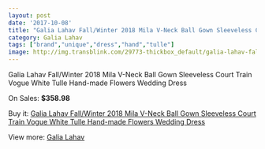 ```yaml
---
layout: post
date: '2017-10-08'
title: "Galia Lahav Fall/Winter 2018 Mila V-Neck Ball Gown Sleeveless Court Train Vogue White Tulle Hand-made Flowers Wedding Dress"
category: Galia Lahav
tags: ["brand","unique","dress","hand","tulle"]
image: http://img.transblink.com/29773-thickbox_default/galia-lahav-fall-winter-2018-mila-v-neck-ball-gown-sleeveless-court-train-vogue-white-tulle-hand-made-flowers-wedding-dress.jpg
---
```

Galia Lahav Fall/Winter 2018 Mila V-Neck Ball Gown Sleeveless Court Train Vogue White Tulle Hand-made Flowers Wedding Dress

On Sales: **$358.98**
<a href="https://www.transblink.com/en/galia-lahav/10003-galia-lahav-fall-winter-2018-mila-v-neck-ball-gown-sleeveless-court-train-vogue-white-tulle-hand-made-flowers-wedding-dress.html"><amp-img layout="responsive" width="600" height="600" src="//img.transblink.com/29773-thickbox_default/galia-lahav-fall-winter-2018-mila-v-neck-ball-gown-sleeveless-court-train-vogue-white-tulle-hand-made-flowers-wedding-dress.jpg" alt="Galia Lahav Fall/Winter 2018 Mila V-Neck Ball Gown Sleeveless Court Train Vogue White Tulle Hand-made Flowers Wedding Dress 0" /></a>
<a href="https://www.transblink.com/en/galia-lahav/10003-galia-lahav-fall-winter-2018-mila-v-neck-ball-gown-sleeveless-court-train-vogue-white-tulle-hand-made-flowers-wedding-dress.html"><amp-img layout="responsive" width="600" height="600" src="//img.transblink.com/29774-thickbox_default/galia-lahav-fall-winter-2018-mila-v-neck-ball-gown-sleeveless-court-train-vogue-white-tulle-hand-made-flowers-wedding-dress.jpg" alt="Galia Lahav Fall/Winter 2018 Mila V-Neck Ball Gown Sleeveless Court Train Vogue White Tulle Hand-made Flowers Wedding Dress 1" /></a>

Buy it: [Galia Lahav Fall/Winter 2018 Mila V-Neck Ball Gown Sleeveless Court Train Vogue White Tulle Hand-made Flowers Wedding Dress](https://www.transblink.com/en/galia-lahav/10003-galia-lahav-fall-winter-2018-mila-v-neck-ball-gown-sleeveless-court-train-vogue-white-tulle-hand-made-flowers-wedding-dress.html "Galia Lahav Fall/Winter 2018 Mila V-Neck Ball Gown Sleeveless Court Train Vogue White Tulle Hand-made Flowers Wedding Dress")

View more: [Galia Lahav](https://www.transblink.com/en/90-galia-lahav "Galia Lahav")